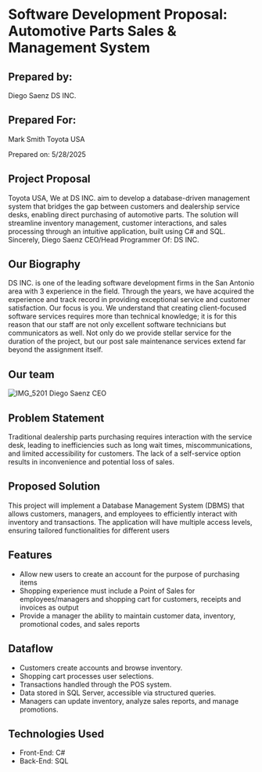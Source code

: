# Software Development Proposal: Automotive Parts Sales & Management System

## Prepared by:
Diego Saenz
DS INC.
## Prepared For:
Mark Smith
Toyota USA

Prepared on: 5/28/2025
## Project Proposal
Toyota USA, 
We at DS INC. aim to develop a database-driven management system that bridges the gap between customers and dealership service desks, enabling direct purchasing of automotive parts. 
The solution will streamline inventory management, customer interactions, and sales processing through an intuitive application, built using C# and SQL.
Sincerely,
Diego Saenz
CEO/Head Programmer
Of: DS INC.
## Our Biography
DS INC. is one of the leading software development firms in the San Antonio area with 3 experience in the field. Through the years, we have acquired the experience and track record in providing exceptional service and customer satisfaction. Our focus is you. We understand that creating client-focused software services requires more than technical knowledge; it is for this reason that our staff are not only excellent software technicians but communicators as well. Not only do we provide stellar service for the duration of the project, but our post sale maintenance services extend far beyond the assignment itself.
## Our team
![IMG_5201](https://github.com/user-attachments/assets/aefa001d-9535-4043-bf35-f5d363318908)
Diego Saenz
CEO
## Problem Statement
Traditional dealership parts purchasing requires interaction with the service desk, leading to inefficiencies such as long wait times, miscommunications, and limited accessibility for customers. The lack of a self-service option results in inconvenience and potential loss of sales.
## Proposed Solution
This project will implement a Database Management System (DBMS) that allows customers, managers, and employees to efficiently interact with inventory and transactions. The application will have multiple access levels, ensuring tailored functionalities for different users
## Features
- Allow new users to create an account for the purpose of purchasing items
- Shopping experience must include a Point of Sales for employees/managers and shopping cart for customers, receipts and invoices as output
- Provide a manager the ability to maintain customer data, inventory, promotional codes, and sales reports
## Dataflow
- Customers create accounts and browse inventory.
- Shopping cart processes user selections.
- Transactions handled through the POS system.
- Data stored in SQL Server, accessible via structured queries.
- Managers can update inventory, analyze sales reports, and manage promotions.
## Technologies Used
- Front-End: C#
- Back-End: SQL
